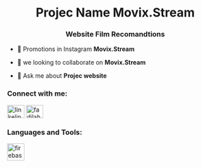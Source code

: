 <h1 align="center">Projec Name Movix.Stream</h1>
<h3 align="center">Website Film Recomandtions</h3>

- 🔭 Promotions in Instagram **Movix.Stream**

- 👯 we looking to collaborate on **Movix.Stream**

- 💬 Ask me about **Projec website**

<h3 align="left">Connect with me:</h3>
<p align="left">
<a href="https://linkedin.com/in/linkelind : www.linkedin.com/in/fadilah-inayat-ali-699467288" target="blank"><img align="center" src="https://raw.githubusercontent.com/rahuldkjain/github-profile-readme-generator/master/src/images/icons/Social/linked-in-alt.svg" alt="linkelind : www.linkedin.com/in/fadilah-inayat-ali-699467288" height="30" width="40" /></a>
<a href="https://www.youtube.com/c/fadilah ali" target="blank"><img align="center" src="https://raw.githubusercontent.com/rahuldkjain/github-profile-readme-generator/master/src/images/icons/Social/youtube.svg" alt="fadilah ali" height="30" width="40" /></a>
</p>

<h3 align="left">Languages and Tools:</h3>
<p align="left"> <a href="https://firebase.google.com/" target="_blank" rel="noreferrer"> <img src="https://www.vectorlogo.zone/logos/firebase/firebase-icon.svg" alt="firebase" width="40" height="40"/> </a> </p>
